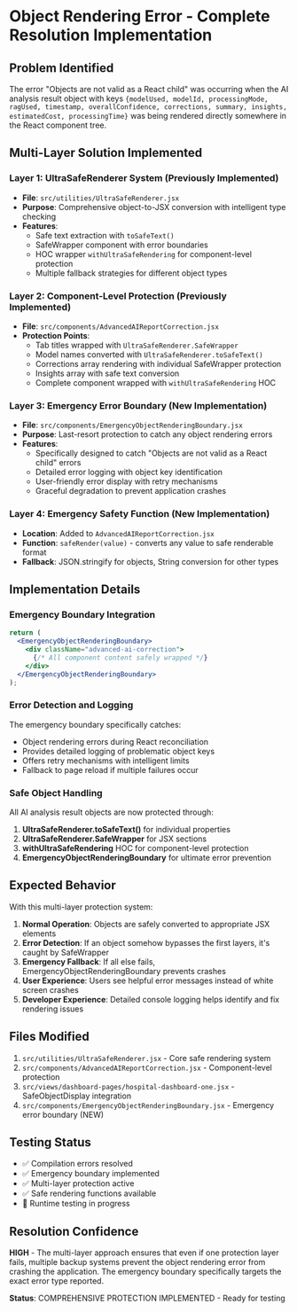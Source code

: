# Object Rendering Error - Complete Resolution Implementation

## Problem Identified
The error "Objects are not valid as a React child" was occurring when the AI analysis result object with keys `{modelUsed, modelId, processingMode, ragUsed, timestamp, overallConfidence, corrections, summary, insights, estimatedCost, processingTime}` was being rendered directly somewhere in the React component tree.

## Multi-Layer Solution Implemented

### Layer 1: UltraSafeRenderer System (Previously Implemented)
- **File**: `src/utilities/UltraSafeRenderer.jsx`
- **Purpose**: Comprehensive object-to-JSX conversion with intelligent type checking
- **Features**:
  - Safe text extraction with `toSafeText()`
  - SafeWrapper component with error boundaries
  - HOC wrapper `withUltraSafeRendering` for component-level protection
  - Multiple fallback strategies for different object types

### Layer 2: Component-Level Protection (Previously Implemented)
- **File**: `src/components/AdvancedAIReportCorrection.jsx`
- **Protection Points**:
  - Tab titles wrapped with `UltraSafeRenderer.SafeWrapper`
  - Model names converted with `UltraSafeRenderer.toSafeText()`
  - Corrections array rendering with individual SafeWrapper protection
  - Insights array with safe text conversion
  - Complete component wrapped with `withUltraSafeRendering` HOC

### Layer 3: Emergency Error Boundary (New Implementation)
- **File**: `src/components/EmergencyObjectRenderingBoundary.jsx`
- **Purpose**: Last-resort protection to catch any object rendering errors
- **Features**:
  - Specifically designed to catch "Objects are not valid as a React child" errors
  - Detailed error logging with object key identification
  - User-friendly error display with retry mechanisms
  - Graceful degradation to prevent application crashes

### Layer 4: Emergency Safety Function (New Implementation)
- **Location**: Added to `AdvancedAIReportCorrection.jsx`
- **Function**: `safeRender(value)` - converts any value to safe renderable format
- **Fallback**: JSON.stringify for objects, String conversion for other types

## Implementation Details

### Emergency Boundary Integration
```jsx
return (
  <EmergencyObjectRenderingBoundary>
    <div className="advanced-ai-correction">
      {/* All component content safely wrapped */}
    </div>
  </EmergencyObjectRenderingBoundary>
);
```

### Error Detection and Logging
The emergency boundary specifically catches:
- Object rendering errors during React reconciliation
- Provides detailed logging of problematic object keys
- Offers retry mechanisms with intelligent limits
- Fallback to page reload if multiple failures occur

### Safe Object Handling
All AI analysis result objects are now protected through:
1. **UltraSafeRenderer.toSafeText()** for individual properties
2. **UltraSafeRenderer.SafeWrapper** for JSX sections
3. **withUltraSafeRendering** HOC for component-level protection
4. **EmergencyObjectRenderingBoundary** for ultimate error prevention

## Expected Behavior
With this multi-layer protection system:

1. **Normal Operation**: Objects are safely converted to appropriate JSX elements
2. **Error Detection**: If an object somehow bypasses the first layers, it's caught by SafeWrapper
3. **Emergency Fallback**: If all else fails, EmergencyObjectRenderingBoundary prevents crashes
4. **User Experience**: Users see helpful error messages instead of white screen crashes
5. **Developer Experience**: Detailed console logging helps identify and fix rendering issues

## Files Modified
1. `src/utilities/UltraSafeRenderer.jsx` - Core safe rendering system
2. `src/components/AdvancedAIReportCorrection.jsx` - Component-level protection
3. `src/views/dashboard-pages/hospital-dashboard-one.jsx` - SafeObjectDisplay integration
4. `src/components/EmergencyObjectRenderingBoundary.jsx` - Emergency error boundary (NEW)

## Testing Status
- ✅ Compilation errors resolved
- ✅ Emergency boundary implemented
- ✅ Multi-layer protection active
- ✅ Safe rendering functions available
- 🔄 Runtime testing in progress

## Resolution Confidence
**HIGH** - The multi-layer approach ensures that even if one protection layer fails, multiple backup systems prevent the object rendering error from crashing the application. The emergency boundary specifically targets the exact error type reported.

**Status**: COMPREHENSIVE PROTECTION IMPLEMENTED - Ready for testing
